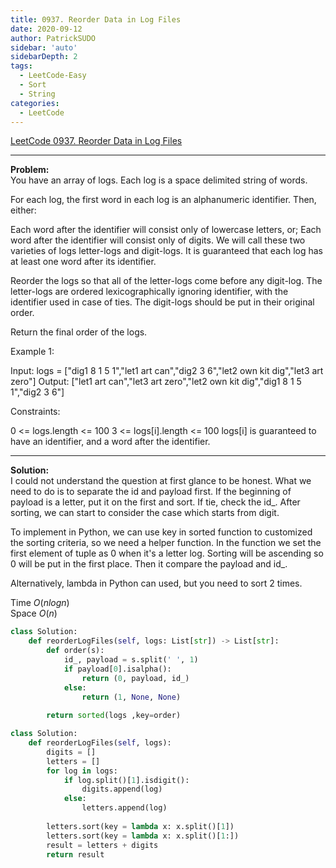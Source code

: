 ```yaml
---
title: 0937. Reorder Data in Log Files
date: 2020-09-12
author: PatrickSUDO
sidebar: 'auto'
sidebarDepth: 2
tags: 
  - LeetCode-Easy
  - Sort
  - String
categories:
  - LeetCode
---
```

[LeetCode 0937. Reorder Data in Log Files](https://leetcode.com/problems/reorder-data-in-log-files/)

---
**Problem:** <br/>
You have an array of logs.  Each log is a space delimited string of words.

For each log, the first word in each log is an alphanumeric identifier.  Then, either:

Each word after the identifier will consist only of lowercase letters, or;
Each word after the identifier will consist only of digits.
We will call these two varieties of logs letter-logs and digit-logs.  It is guaranteed that each log has at least one word after its identifier.

Reorder the logs so that all of the letter-logs come before any digit-log.  The letter-logs are ordered lexicographically ignoring identifier, with the identifier used in case of ties.  The digit-logs should be put in their original order.

Return the final order of the logs.

 

Example 1:

Input: logs = ["dig1 8 1 5 1","let1 art can","dig2 3 6","let2 own kit dig","let3 art zero"]
Output: ["let1 art can","let3 art zero","let2 own kit dig","dig1 8 1 5 1","dig2 3 6"]
 

Constraints:

0 <= logs.length <= 100
3 <= logs[i].length <= 100
logs[i] is guaranteed to have an identifier, and a word after the identifier.

---
**Solution:** <br/>
I could not understand the question at first glance to be honest. What we need to do is to separate the id and payload first. If the beginning of payload is a letter, put it on the first and sort. If tie, check the id_. After sorting, we can start to consider the case which starts from digit.

To implement in Python, we can use key in sorted function to customized the sorting criteria, so we need a helper function.
In the function we set the first element of tuple as 0 when it's a letter log. Sorting will be ascending so 0 will be put in the first place. Then it compare the payload and id_.

Alternatively, lambda in Python can used, but you need to sort 2 times. 

Time $O(nlogn)$ </br>
Space $O(n)$


```python
class Solution:
    def reorderLogFiles(self, logs: List[str]) -> List[str]:
        def order(s):
            id_, payload = s.split(' ', 1)
            if payload[0].isalpha():
                return (0, payload, id_)
            else:
                return (1, None, None)
        
        return sorted(logs ,key=order)
```

```python
class Solution:
    def reorderLogFiles(self, logs):
        digits = []
        letters = []
        for log in logs:
            if log.split()[1].isdigit():
                digits.append(log)
            else:
                letters.append(log)
                
        letters.sort(key = lambda x: x.split()[1]) 
        letters.sort(key = lambda x: x.split()[1:]) 
        result = letters + digits        
        return result
```

